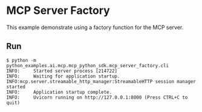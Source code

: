 # MCP Server Factory

This example demonstrate using a factory function for the MCP server.

## Run

```console
$ python -m python_examples.ai.mcp.mcp_python_sdk.mcp_server_factory.cli
INFO:     Started server process [214722]
INFO:     Waiting for application startup.
INFO:mcp.server.streamable_http_manager:StreamableHTTP session manager started
INFO:     Application startup complete.
INFO:     Uvicorn running on http://127.0.0.1:8000 (Press CTRL+C to quit)
```
